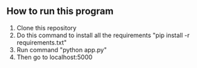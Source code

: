 ## How to run this program
1. Clone this repository
2. Do this command to install all the requirements "pip install -r requirements.txt"
3. Run command "python app.py"
4. Then go to localhost:5000
